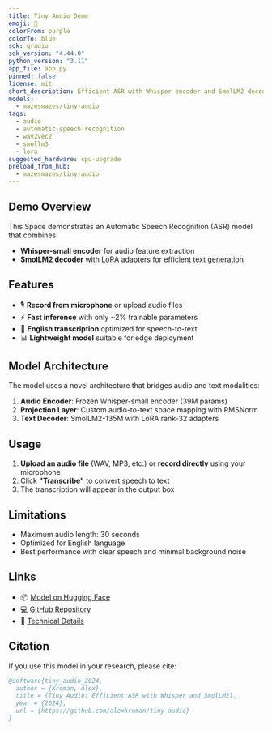 ```yaml
---
title: Tiny Audio Demo
emoji: 🎤
colorFrom: purple
colorTo: blue
sdk: gradio
sdk_version: "4.44.0"
python_version: "3.11"
app_file: app.py
pinned: false
license: mit
short_description: Efficient ASR with Whisper encoder and SmolLM2 decoder
models:
  - mazesmazes/tiny-audio
tags:
  - audio
  - automatic-speech-recognition
  - wav2vec2
  - smollm3
  - lora
suggested_hardware: cpu-upgrade
preload_from_hub:
  - mazesmazes/tiny-audio
---
```


## Demo Overview

This Space demonstrates an Automatic Speech Recognition (ASR) model that combines:

- **Whisper-small encoder** for audio feature extraction
- **SmolLM2 decoder** with LoRA adapters for efficient text generation

## Features

- 🎙️ **Record from microphone** or upload audio files
- ⚡ **Fast inference** with only ~2% trainable parameters
- 🎯 **English transcription** optimized for speech-to-text
- 📊 **Lightweight model** suitable for edge deployment

## Model Architecture

The model uses a novel architecture that bridges audio and text modalities:

1. **Audio Encoder**: Frozen Whisper-small encoder (39M params)
2. **Projection Layer**: Custom audio-to-text space mapping with RMSNorm
3. **Text Decoder**: SmolLM2-135M with LoRA rank-32 adapters

## Usage

1. **Upload an audio file** (WAV, MP3, etc.) or **record directly** using your microphone
2. Click **"Transcribe"** to convert speech to text
3. The transcription will appear in the output box

## Limitations

- Maximum audio length: 30 seconds
- Optimized for English language
- Best performance with clear speech and minimal background noise

## Links

- 📦 [Model on Hugging Face](https://huggingface.co/mazesmazes/tiny-audio)
- 💻 [GitHub Repository](https://github.com/alexkroman/tiny-audio)
- 📄 [Technical Details](https://github.com/alexkroman/tiny-audio/blob/main/MODEL_CARD.md)

## Citation

If you use this model in your research, please cite:

```bibtex
@software{tiny_audio_2024,
  author = {Kroman, Alex},
  title = {Tiny Audio: Efficient ASR with Whisper and SmolLM2},
  year = {2024},
  url = {https://github.com/alexkroman/tiny-audio}
}
```
